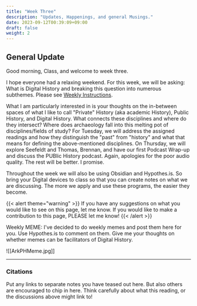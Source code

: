 ```yaml
---
title: "Week Three"
description: "Updates, Happenings, and general Musings."
date: 2023-09-12T00:39:09+09:00
draft: false
weight: 2
---
```


## General Update

Good morning, Class, and welcome to week three. 

I hope everyone had a relaxing weekend. For this week, we will be asking: What is Digital History and breaking this question into numerous subthemes. Please see [Weekly Instructions](https://github.com/roguehistory/DIGH-HIST3812/new/master/content/en/news). 

What I am particularly interested in is your thoughts on the in-between spaces of what I like to call "Private" History (aka academic History), Public History, and Digital History. What connects these disciplines and where do they intersect? Where does archaeology fall into this melting pot of disciplines/fields of study?  For Tuesday, we will address the assigned readings and how they distinguish the "past" from "history" and what that means for defining the above-mentioned disciplines.  On Thursday, we will explore Seefeldt and Thomas, Brennan, and have our first Podcast Wrap-up and discuss the PUBlic History podcast. Again, apologies for the poor audio quality. The rest will be better. I promise.

Throughout the week we will also be using Obsidian and Hypothes.is. So bring your Digital devices to class so that you can create notes on what we are discussing. The more we apply and use these programs, the easier they become. 

{{< alert theme="warning" >}} If you have any suggestions on what you would like to see on this page, let me know. If you would like to make a contribution to this page, PLEASE let me know!
{{< /alert >}}

Weekly MEME: 
I've decided to do weekly memes and post them here for you. Use Hypothes.is to comment on them. Give me your thoughts on whether memes can be facilitators of Digital History. 

![[ArkPHMeme.jpg]]



---

### Citations
Put any links to separate notes you have teased out here. But also others are encouraged to chip in here. Think carefully about what this reading, or the discussions above might link to!

